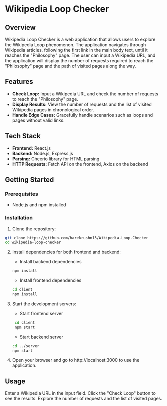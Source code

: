 # Wikipedia Loop Checker

## Overview

Wikipedia Loop Checker is a web application that allows users to explore the Wikipedia Loop phenomenon. The application navigates through Wikipedia articles, following the first link in the main body text, until it reaches the "Philosophy" page. The user can input a Wikipedia URL, and the application will display the number of requests required to reach the "Philosophy" page and the path of visited pages along the way.

## Features

- **Check Loop:** Input a Wikipedia URL and check the number of requests to reach the "Philosophy" page.
- **Display Results:** View the number of requests and the list of visited Wikipedia pages in chronological order.
- **Handle Edge Cases:** Gracefully handle scenarios such as loops and pages without valid links.

## Tech Stack

- **Frontend:** React.js
- **Backend:** Node.js, Express.js
- **Parsing:** Cheerio library for HTML parsing
- **HTTP Requests:** Fetch API on the frontend, Axios on the backend

## Getting Started

### Prerequisites

- Node.js and npm installed

### Installation

1. Clone the repository:

```bash
git clone https://github.com/harekrushn13/Wikipedia-Loop-Checker
cd wikipedia-loop-checker
```
2. Install dependencies for both frontend and backend:
   
    - Install backend dependencies
    ```bash
    npm install 
    ```
    - Install frontend dependencies
    ```bash
    cd client
    npm install
    ```

3. Start the development servers:
    - Start frontend server
   ```bash
    cd client
    npm start
   ```

    - Start backend server
    ```bash
    cd ../server
    npm start
    ```

4. Open your browser and go to http://localhost:3000 to use the application.

## Usage
Enter a Wikipedia URL in the input field.
Click the "Check Loop" button to see the results.
Explore the number of requests and the list of visited pages.

